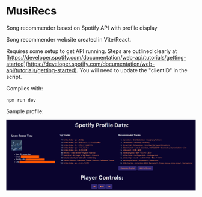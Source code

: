 # MusiRecs

Song recommender based on Spotify API with profile display

Song recommender website created in Vite/React.

Requires some setup to get API running. Steps are outlined clearly at [https://developer.spotify.com/documentation/web-api/tutorials/getting-started](https://developer.spotify.com/documentation/web-api/tutorials/getting-started). You will need to update the "clientID" in the script.

Compiles with:

```
npm run dev
```

Sample profile:

![alt text](image-1.png)
